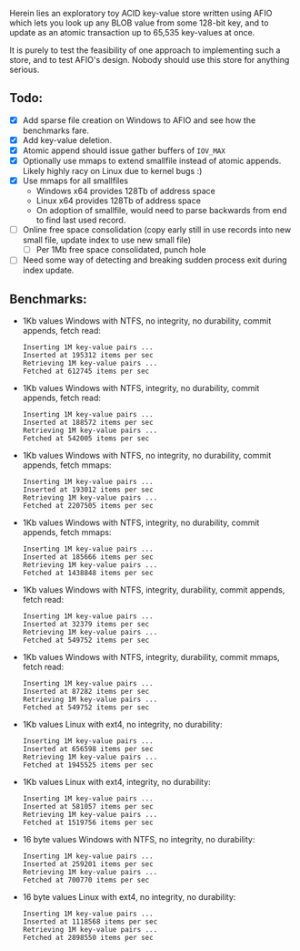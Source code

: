 Herein lies an exploratory toy ACID key-value store written using
AFIO which lets you look up any BLOB value from some 128-bit key, and to
update as an atomic transaction up to 65,535 key-values at once.

It is purely to test the feasibility of one approach to implementing such
a store, and to test AFIO's design. Nobody should use this store for
anything serious.

## Todo:
- [x] Add sparse file creation on Windows to AFIO and see how the
benchmarks fare.
- [x] Add key-value deletion.
- [x] Atomic append should issue gather buffers of `IOV_MAX`
- [x] Optionally use mmaps to extend smallfile instead of atomic appends.
Likely highly racy on Linux due to kernel bugs :)
- [x] Use mmaps for all smallfiles
  - Windows x64 provides 128Tb of address space
  - Linux x64 provides 128Tb of address space
  - On adoption of smallfile, would need to parse backwards from end to
  find last used record.
- [ ] Online free space consolidation (copy early still in use records
into new small file, update index to use new small file)
  - [ ] Per 1Mb free space consolidated, punch hole
- [ ] Need some way of detecting and breaking sudden process exit during
index update.

## Benchmarks:
- 1Kb values Windows with NTFS, no integrity, no durability, commit appends, fetch read:
  ```
  Inserting 1M key-value pairs ...
  Inserted at 195312 items per sec
  Retrieving 1M key-value pairs ...
  Fetched at 612745 items per sec
  ```
- 1Kb values Windows with NTFS, integrity, no durability, commit appends, fetch read:
  ```
  Inserting 1M key-value pairs ...
  Inserted at 188572 items per sec
  Retrieving 1M key-value pairs ...
  Fetched at 542005 items per sec
  ```
- 1Kb values Windows with NTFS, no integrity, no durability, commit appends, fetch mmaps:
  ```
  Inserting 1M key-value pairs ...
  Inserted at 193012 items per sec
  Retrieving 1M key-value pairs ...
  Fetched at 2207505 items per sec
  ```
- 1Kb values Windows with NTFS, integrity, no durability, commit appends, fetch mmaps:
  ```
  Inserting 1M key-value pairs ...
  Inserted at 185666 items per sec
  Retrieving 1M key-value pairs ...
  Fetched at 1438848 items per sec
  ```
- 1Kb values Windows with NTFS, integrity, durability, commit appends, fetch read:
  ```
  Inserting 1M key-value pairs ...
  Inserted at 32379 items per sec
  Retrieving 1M key-value pairs ...
  Fetched at 549752 items per sec
  ```
- 1Kb values Windows with NTFS, integrity, durability, commit mmaps, fetch read:
  ```
  Inserting 1M key-value pairs ...
  Inserted at 87282 items per sec
  Retrieving 1M key-value pairs ...
  Fetched at 549752 items per sec
  ```

- 1Kb values Linux with ext4, no integrity, no durability:
  ```
  Inserting 1M key-value pairs ...
  Inserted at 656598 items per sec
  Retrieving 1M key-value pairs ...
  Fetched at 1945525 items per sec
  ```
- 1Kb values Linux with ext4, integrity, no durability:
  ```
  Inserting 1M key-value pairs ...
  Inserted at 581057 items per sec
  Retrieving 1M key-value pairs ...
  Fetched at 1519756 items per sec
  ```
  
- 16 byte values Windows with NTFS, no integrity, no durability:
  ```
  Inserting 1M key-value pairs ...
  Inserted at 259201 items per sec
  Retrieving 1M key-value pairs ...
  Fetched at 700770 items per sec
  ```
- 16 byte values Linux with ext4, no integrity, no durability:
  ```
  Inserting 1M key-value pairs ...
  Inserted at 1118568 items per sec
  Retrieving 1M key-value pairs ...
  Fetched at 2898550 items per sec
  ```